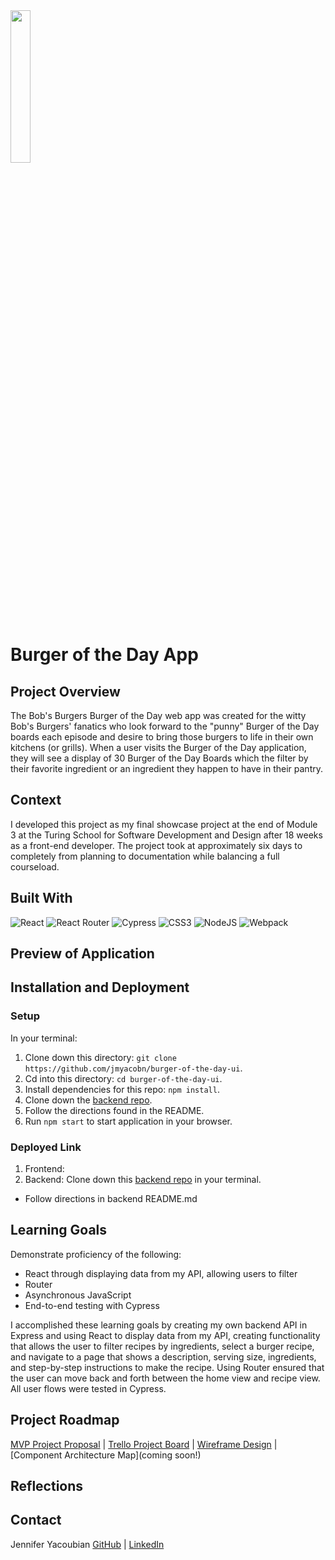 <img src="https://user-images.githubusercontent.com/106957849/212765467-e63b18a8-648e-4a39-862e-df3dc93c6176.png" width=25% height=25%>

# Burger of the Day App

## Project Overview
The Bob's Burgers Burger of the Day web app was created for the witty Bob's Burgers' fanatics who look forward to the "punny" Burger of the Day boards each episode and desire to bring those burgers to life in their own kitchens (or grills). When a user visits the Burger of the Day application, they will see a display of 30 Burger of the Day Boards which the filter by their favorite ingredient or an ingredient they happen to have in their pantry. 

## Context
I developed this project as my final showcase project at the end of Module 3 at the Turing School for Software Development and Design after 18 weeks as a front-end developer. The project took at approximately six days to completely from planning to documentation while balancing a full courseload.

## Built With
![React](https://img.shields.io/badge/React-20232A?style=for-the-badge&logo=react&logoColor=61DAFB)
![React Router](https://img.shields.io/badge/React_Router-CA4245?style=for-the-badge&logo=react-router&logoColor=white)
![Cypress](https://img.shields.io/badge/-cypress-%23E5E5E5?style=for-the-badge&logo=cypress&logoColor=058a5e)
![CSS3](https://img.shields.io/badge/css3-%231572B6.svg?style=for-the-badge&logo=css3&logoColor=white)
![NodeJS](https://img.shields.io/badge/node.js-6DA55F?style=for-the-badge&logo=node.js&logoColor=white)
![Webpack](https://img.shields.io/badge/webpack-%238DD6F9.svg?style=for-the-badge&logo=webpack&logoColor=black)

## Preview of Application


## Installation and Deployment

### Setup
In your terminal:
1. Clone down this directory: `git clone https://github.com/jmyacobn/burger-of-the-day-ui`.
2. Cd into this directory: `cd burger-of-the-day-ui`.
3. Install dependencies for this repo: `npm install`.
4. Clone down the [backend repo]('https://github.com/jmyacobn/burger-of-the-day-api').
5. Follow the directions found in the README.
6. Run `npm start` to start application in your browser.

### Deployed Link
1. Frontend: 
1. Backend: Clone down this [backend repo]('https://github.com/FrazierLE/strangers-api') in your terminal. 
* Follow directions in backend README.md


## Learning Goals
Demonstrate proficiency of the following:
- React through displaying data from my API, allowing users to filter
- Router
- Asynchronous JavaScript
- End-to-end testing with Cypress

I accomplished these learning goals by creating my own backend API in Express and using React to display data from my API, creating functionality that allows the user to filter recipes by ingredients, select a burger recipe, and navigate to a page that shows a description, serving size, ingredients, and step-by-step instructions to make the recipe. Using Router ensured that the user can move back and forth between the home view and recipe view. All user flows were tested in Cypress.

## Project Roadmap

[MVP Project Proposal](https://docs.google.com/document/d/1TbYZ-nW2PkP5plAAteY6mmBAbFTXSl3qMF_PHhEnpbY/edit?usp=sharing) | 
[Trello Project Board](https://trello.com/b/5SAGqjAW/burger-of-the-day-project-board) | 
[Wireframe Design](https://docs.google.com/document/d/1d-tkfLvVhsgDKUkMf55Vu5qpucZQymsoNIoJ7ZKmchE/edit?usp=sharing) | 
[Component Architecture Map](coming soon!)

## Reflections


## Contact
Jennifer Yacoubian [GitHub](https://github.com/jmyacobn) | [LinkedIn](https://www.linkedin.com/in/jennifer-yacoubian/)
